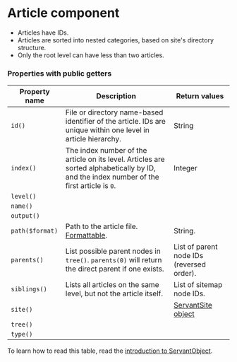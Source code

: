 
# Article component

- Articles have IDs.
- Articles are sorted into nested categories, based on site's directory structure.
- Only the root level can have less than two articles.



### Properties with public getters

Property name   | Description | Return values
--------------- | ----------- | -------------
`id()`          | File or directory name-based identifier of the article. IDs are unique within one level in article hierarchy. | String
`index()`       | The index number of the article on its level. Articles are sorted alphabetically by ID, and the index number of the first article is `0`. | Integer
`level()`       |  | 
`name()`        |  | 
`output()`      |  | 
`path($format)` | Path to the article file. [Formattable](/technical-docs/about/paths/). | String.
`parents()`     | List possible parent nodes in `tree()`. `parents(0)` will return the direct parent if one exists. | List of parent node IDs (reversed order).
`siblings()`    | Lists all articles on the same level, but not the article itself. | List of sitemap node IDs.
`site()`        |  | [ServantSite object](site)
`tree()`        |  | 
`type()`        |  | 

To learn how to read this table, read the [introduction to ServantObject](/technical-docs/about/servant-objects).
